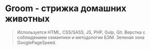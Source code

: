 # Groom - стрижка домашних животных

> Используется HTML, CSS/SASS, JS, PHP, Gulp, Git.
> Верстка с соблюдением семантики и методологии БЭМ. Зеленая зона GooglePageSpeed.